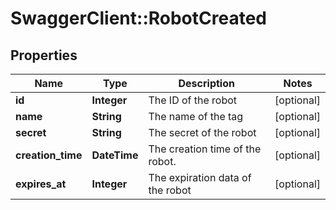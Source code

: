 # SwaggerClient::RobotCreated

## Properties
Name | Type | Description | Notes
------------ | ------------- | ------------- | -------------
**id** | **Integer** | The ID of the robot | [optional] 
**name** | **String** | The name of the tag | [optional] 
**secret** | **String** | The secret of the robot | [optional] 
**creation_time** | **DateTime** | The creation time of the robot. | [optional] 
**expires_at** | **Integer** | The expiration data of the robot | [optional] 


